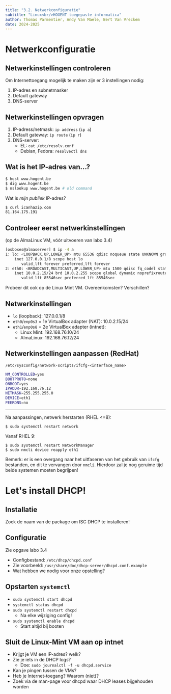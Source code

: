```yaml
---
title: "3.2. Netwerkconfiguratie"
subtitle: "Linux<br/>HOGENT toegepaste informatica"
author: Thomas Parmentier, Andy Van Maele, Bert Van Vreckem
date: 2024-2025
---
```


# Netwerkconfiguratie

## Netwerkinstellingen controleren

Om Internettoegang mogelijk te maken zijn er 3 instellingen nodig:

1. IP-adres en subnetmasker
2. Default gateway
3. DNS-server

## Netwerkinstellingen opvragen

1. IP-adress/netmask: `ip address` (`ip a`)
2. Default gateway: `ip route` (`ip r`)
3. DNS-server:
    - EL: `cat /etc/resolv.conf`
    - Debian, Fedora: `resolvectl dns`

## Wat is het IP-adres van...?

```bash
$ host www.hogent.be
$ dig www.hogent.be
$ nslookup www.hogent.be # old command
```

Wat is *mijn publiek* IP-adres?

```bash
$ curl icanhazip.com
81.164.175.191
```

## Controleer eerst netwerkinstellingen

(op de AlmaLinux VM, vóór uitvoeren van labo 3.4)

```bash
[osboxes@almaserver] $ ip -4 a
1: lo: <LOOPBACK,UP,LOWER_UP> mtu 65536 qdisc noqueue state UNKNOWN group default qlen 1000
    inet 127.0.0.1/8 scope host lo
       valid_lft forever preferred_lft forever
2: eth0: <BROADCAST,MULTICAST,UP,LOWER_UP> mtu 1500 qdisc fq_codel state UP group default qlen 1000
    inet 10.0.2.15/24 brd 10.0.2.255 scope global dynamic noprefixroute eth0
       valid_lft 85546sec preferred_lft 85546sec
```

Probeer dit ook op de Linux Mint VM. Overeenkomsten? Verschillen?

## Netwerkinstellingen

- `lo` (loopback): 127.0.0.1/8
- `eth0`/`enp0s3` = 1e VirtualBox adapter (NAT): 10.0.2.15/24
- `eth1`/`enp0s8` = 2e VirtualBox adapter (intnet):
    - Linux Mint: 192.168.76.10/24
    - AlmaLinux: 192.168.76.12/24

## Netwerkinstellingen aanpassen (RedHat)

`/etc/sysconfig/network-scripts/ifcfg-<interface_name>`

```bash
NM_CONTROLLED=yes
BOOTPROTO=none
ONBOOT=yes
IPADDR=192.168.76.12
NETMASK=255.255.255.0
DEVICE=eth1
PEERDNS=no
```

---

Na aanpassingen, netwerk herstarten (RHEL <=8):

```console
$ sudo systemctl restart network
```

Vanaf RHEL 9:

```console
$ sudo systemctl restart NetworkManager
$ sudo nmcli device reapply eth1
```

Bemerk: er is een overgang naar het uitfaseren van het gebruik van `ifcfg` bestanden, en dit te vervangen door `nmcli`. Hierdoor zal je nog geruime tijd beide systemen moeten begrijpen!

# Let's install DHCP!

## Installatie

Zoek de naam van de package om ISC DHCP te installeren!

## Configuratie

Zie opgave labo 3.4

- Configbestand: `/etc/dhcp/dhcpd.conf`
- Zie voorbeeld: `/usr/share/doc/dhcp-server/dhcpd.conf.example`
- Wat hebben we nodig voor onze opstelling?

## Opstarten `systemctl`

- `sudo systemctl start dhcpd`
- `systemctl status dhcpd`
- `sudo systemctl restart dhcpd`
    - Na elke wijziging config!
- `sudo systemctl enable dhcpd`
    - Start altijd bij booten

## Sluit de Linux-Mint VM aan op intnet

- Krijgt je VM een IP-adres? welk?
- Zie je iets in de DHCP logs?
    - Doe: `sudo journalctl -f -u dhcpd.service`
- Kan je pingen tussen de VMs?
- Heb je Internet-toegang? Waarom (niet)?
- Zoek via de man-page voor dhcpd waar DHCP leases bijgehouden worden
